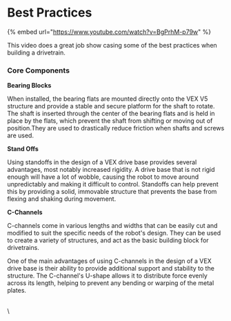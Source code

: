 # Best Practices

{% embed url="https://www.youtube.com/watch?v=BgPrhM-p79w" %}

This video does a great job show casing some of the best practices when building a drivetrain.

### Core Components

**Bearing Blocks**

When installed, the bearing flats are mounted directly onto the VEX V5 structure and provide a stable and secure platform for the shaft to rotate. The shaft is inserted through the center of the bearing flats and is held in place by the flats, which prevent the shaft from shifting or moving out of position.They are used to drastically reduce friction when shafts and screws are used.

**Stand Offs**

Using standoffs in the design of a VEX drive base provides several advantages, most notably increased rigidity. A drive base that is not rigid enough will have a lot of wobble, causing the robot to move around unpredictably and making it difficult to control. Standoffs can help prevent this by providing a solid, immovable structure that prevents the base from flexing and shaking during movement.

**C-Channels**

C-channels come in various lengths and widths that can be easily cut and modified to suit the specific needs of the robot's design. They can be used to create a variety of structures, and act as the basic building block for drivetrains.&#x20;

One of the main advantages of using C-channels in the design of a VEX drive base is their ability to provide additional support and stability to the structure. The C-channel's U-shape allows it to distribute force evenly across its length, helping to prevent any bending or warping of the metal plates.

\
\
